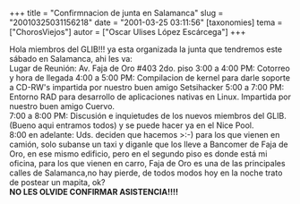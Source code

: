 +++
title = "Confirmnacion de junta en Salamanca"
slug = "20010325031156218"
date = "2001-03-25 03:11:56"
[taxonomies]
tema = ["ChorosViejos"]
autor = ["Oscar Ulises López Escárcega"]
+++

Hola miembros del GLIB!!! ya esta organizada la junta que tendremos este
sábado en Salamanca, ahi les va:  
Lugar de Reunión: Av. Faja de Oro #403 2do. piso 3:00 a 4:00 PM:
Cotorreo y hora de llegada 4:00 a 5:00 PM: Compilacion de kernel para
darle soporte a CD-RW's impartida por nuestro buen amigo Setsihacker
5:00 a 7:00 PM: Entorno RAD para desarrollo de aplicaciones nativas en
Linux. Impartida por nuestro buen amigo Cuervo.  
7:00 a 8:00 PM: Discusión e inquietudes de los nuevos miembros del GLIB.
(Bueno aqui entramos todos) y se puede hacer ya en el Nice Pool.  
8:00 en adelante: Uds. deciden que hacemos \>:-) para los que vienen en
camión, solo subanse un taxi y diganle que los lleve a Bancomer de Faja
de Oro, en ese mismo edificio, pero en el segundo piso es donde está mi
oficina, para los que vienen en carro, Faja de Oro es una de las
principales calles de Salamanca,no hay pierde, de todos modos hoy en la
noche trato de postear un mapita, ok?  
**NO LES OLVIDE CONFIRMAR ASISTENCIA!!!!**

